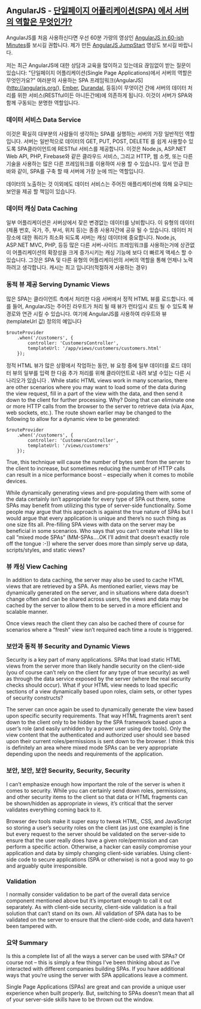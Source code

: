 ## AngularJS - [단일페이지 어플리케이션(SPA) 에서 서버의 역할은 무엇인가?](http://weblogs.asp.net/dwahlin/what-s-the-role-of-the-server-in-single-page-applications-spas)

AngularJS를 처음 사용하신다면 우선 60분 가량의 영상인 [AngularJS in 60-ish Minutes](http://weblogs.asp.net/dwahlin/archive/2013/04/12/video-tutorial-angularjs-fundamentals-in-60-ish-minutes.aspx)를 보시길 권합니다. 제가 만든 [AngularJS JumpStart](https://weblogs.asp.net/dwahlin/the-angularjs-jumpstart-video-training-course-has-been-released) 영상도 보시길 바랍니다. 

저는 최근 AngularJS에 대한 상담과 교육을 많이하고 있는데요 끊임없이 받는 질문이 있습니다: "단일페이지 어플리케이션(Single Page Applications)에서 서버의 역할은 무엇인가요?" 여러분의 사용하는 SPA 프레임워크(AngularJS](http://angularjs.org/), [Ember](http://emberjs.com/), [Durandal](http://durandaljs.com/), 등등)이 무엇이건 간에 서버의 데이터 처리를 위한 서비스(RESTful이든 아니든간에)에 의존하게 됩니다. 이것이 서버가 SPA와 함께 구동되는 분명한 역할입니다.

### 데이터 서비스 Data Service

이것은 확실히 대부분의 사람들이 생각하는 SPA를 실행하는 서버의 가장 일반적인 역할입니다. 서버는 일반적으로 데이터의 GET, PUT, POST, DELETE 를 쉽게 사용할수 있도록 SPA클라이언트에 RESTful 서비스를 제공합니다.  이것은 Node.js, ASP.NET Web API, PHP, Firebase와 같은 클라우드 서비스, 그리고 HTTP, 웹 소켓, 또는 다른 기술을 사용하는 많은 다른 프레임워크를 이용하여 사용 할 수 있습니다. 앞서 언급 한 바와 같이, SPA를 구축 할 때 서버에 가장 눈에 띄는 역할입니다.

데이터의 노출하는 것 이외에도 데이터 서비스는 주어진 애플리케이션에 의해 요구되는 보안을 제공 할 책임이 있습니다.

### 데이터 캐싱 Data Caching

일부 어플리케이션은 서버상에서 잦은 변경없는 데이터를 낭비합니다. 이 유형의 데이터(제품 번호, 국가, 주, 부서, 위치 등)는 종종 사용자간에 공유 될 수 있습니다. 데이터 저장소에 대한 쿼리가 최소화 되도록 서버는 캐싱 데이터에 중요합니다. Node.js, ASP.NET MVC, PHP, 등등 많은 다른 서버-사이드 프레임워크를 사용하는거에 상관없이 어플리케이션의 확장성을 크게 증가시키는 캐싱 기능에 보다 더 빠르게 액세스 할 수 있습니다.  그것은 SPA 및 다른 유형의 어플리케이션의 서버의 역할을 통해 언제나 노력하려고 생각합니다. 캐시는 최고 입니다!(적절하게 사용하는 경우)

 
### 동적 뷰 제공 Serving Dynamic Views

많은 SPA는 클라이언트 측에서 처리한 다음 서버에서 정적 HTML 뷰를 로드합니다. 예를 들어, AngularJS는  주어진 라우트가 처리 될 때 뷰가 런타임시 로드 될 수 있도록 뷰 경로와 연관 시킬 수 있습니다. 여기에 AngularJS를 사용하여 라우트와 뷰 (templateUrl 값) 정의의 예입니다 

    $routeProvider
        .when('/customers', {
            controller: 'CustomersController',
            templateUrl: '/app/views/customers/customers.html'
        });

정적 HTML 뷰가 많은 상황에서 작업하는 동안, 뷰 요청 중에 일부 데이터를 로드 데이터 뷰의 일부를 입력 한 다음 추가 처리를 위해 클라이언트로 내려 보낼 수있는 다른 시나리오가 있습니다 . While static HTML views work in many scenarios, there are other scenarios where you may want to load some of the data during the view request, fill in a part of the view with the data, and then send it down to the client for further processing. Why? Doing that can eliminate one or more HTTP calls from the browser to the server to retrieve data (via Ajax, web sockets, etc.). The route shown earlier may be changed to the following to allow for a dynamic view to be generated:

 

    $routeProvider
        .when('/customers', {
            controller: 'CustomersController',
            templateUrl: '/views/customers'
        });

 

True, this technique will cause the number of bytes sent from the server to the client to increase, but sometimes reducing the number of HTTP calls can result in a nice performance boost – especially when it comes to mobile devices.

While dynamically generating views and pre-populating them with some of the data certainly isn’t appropriate for every type of SPA out there, some SPAs may benefit from utilizing this type of server-side functionality. Some people may argue that this approach is against the true nature of SPAs but I would argue that every application is unique and there’s no such thing as one size fits all. Pre-filling SPA views with data on the server may be beneficial in some scenarios. Who says that you can’t create what I like to call “mixed mode SPAs” (MM-SPAs….OK I’ll admit that doesn’t exactly role off the tongue :-)) where the server does more than simply serve up data, scripts/styles, and static views?

 

### 뷰 캐싱 View Caching
In addition to data caching, the server may also be used to cache HTML views that are retrieved by a SPA. As mentioned earlier, views may be dynamically generated on the server, and in situations where data doesn’t change often and can be shared across users, the views and data may be cached by the server to allow them to be served in a more efficient and scalable manner.

Once views reach the client they can also be cached there of course for scenarios where a “fresh” view isn’t required each time a route is triggered.

 

### 보안과 동적 뷰 Security and Dynamic Views
Security is a key part of many applications. SPAs that load static HTML views from the server more than likely handle security on the client-side (you of course can’t rely on the client for any type of true security) as well as through the data service exposed by the server (where the real security checks should occur). What if your HTML view needs to load specific sections of a view dynamically based upon roles, claim sets, or other types of security constructs?

The server can once again be used to dynamically generate the view based upon specific security requirements. That way HTML fragments aren’t sent down to the client only to be hidden by the SPA framework based upon a user’s role (and easily unhidden by a power user using dev tools). Only the view content that the authenticated and authorized user should see based upon their current roles/permissions is sent down to the browser. I think this is definitely an area where mixed mode SPAs can be very appropriate depending upon the needs and requirements of the application.

 

 

### 보안, 보안, 보안 Security, Security, Security
I can’t emphasize enough how important the role of the server is when it comes to security. While you can certainly send down roles, permissions, and other security items to the client so that data or HTML fragments can be shown/hidden as appropriate in views, it’s critical that the server validates everything coming back to it.

Browser dev tools make it super easy to tweak HTML, CSS, and JavaScript so storing a user’s security roles on the client (as just one example) is fine but every request to the server should be validated on the server-side to ensure that the user really does have a given role/permission and can perform a specific action. Otherwise, a hacker can easily compromise your application and data by simply changing client-side variables. Using client-side code to secure applications (SPA or otherwise) is not a good way to go and arguably quite irresponsible.

### Validation
I normally consider validation to be part of the overall data service component mentioned above but it’s important enough to call it out separately. As with client-side security, client-side validation is a frail solution that can’t stand on its own. All validation of SPA data has to be validated on the server to ensure that the client-side code, and data haven’t been tampered with.

### 요약 Summary
Is this a complete list of all the ways a server can be used with SPAs? Of course not – this is simply a few things I’ve been thinking about as I’ve interacted with different companies building SPAs. If you have additional ways that you’re using the server with SPA applications leave a comment.

Single Page Applications (SPAs) are great and can provide a unique user experience when built properly. But, switching to SPAs doesn’t mean that all of your server-side skills have to be thrown out the window.
